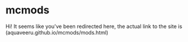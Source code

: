 # mcmods
Hi! It seems like you've been redirected here, the actual link to the site is (aquaveeru.github.io/mcmods/mods.html)
